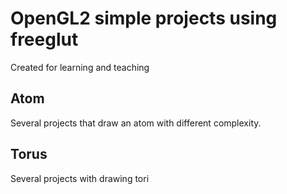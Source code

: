 # OpenGL2 simple projects using freeglut
Created for learning and teaching
## Atom
Several projects that draw an atom with different complexity.
## Torus
Several projects with drawing tori